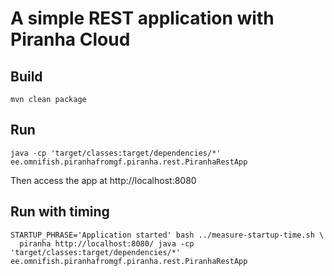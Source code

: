 # A simple REST application with Piranha Cloud

## Build

```
mvn clean package
```

## Run

```
java -cp 'target/classes:target/dependencies/*' ee.omnifish.piranhafromgf.piranha.rest.PiranhaRestApp
```

Then access the app at http://localhost:8080


## Run with timing

```
STARTUP_PHRASE='Application started' bash ../measure-startup-time.sh \
  piranha http://localhost:8080/ java -cp 'target/classes:target/dependencies/*' ee.omnifish.piranhafromgf.piranha.rest.PiranhaRestApp
```
